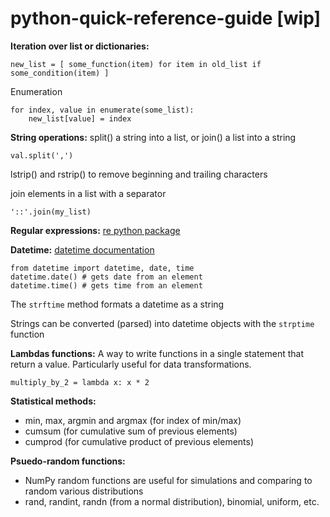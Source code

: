 # python-quick-reference-guide [wip]

**Iteration over list or dictionaries:**

    new_list = [ some_function(item) for item in old_list if some_condition(item) ]

Enumeration

    for index, value in enumerate(some_list):
    	new_list[value] = index

**String operations:**
split() a string into a list, or join() a list into a string

    val.split(',')

lstrip() and rstrip() to remove beginning and trailing characters

join elements in a list with a separator

    '::'.join(my_list)

**Regular expressions:**
[re python package](https://pypi.org/project/regex/)

**Datetime:**
[datetime documentation](https://docs.python.org/3/library/datetime.html)

    from datetime import datetime, date, time
    datetime.date() # gets date from an element
    datetime.time() # gets time from an element

The `strftime` method formats a datetime as a string

Strings can be converted (parsed) into datetime objects with the `strptime` function

**Lambdas functions:**
A way to write functions in a single statement that return a value. Particularly useful for data transformations.

    multiply_by_2 = lambda x: x * 2

**Statistical methods:**
- min, max, argmin and argmax (for index of min/max)
- cumsum (for cumulative sum of previous elements)
- cumprod (for cumulative product of previous elements)

**Psuedo-random functions:**
- NumPy random functions are useful for simulations and comparing to random various distributions 
- rand, randint, randn (from a normal distribution), binomial, uniform, etc.

<!--stackedit_data:
eyJoaXN0b3J5IjpbNTcwMjcwODAsLTE3MDYyNTUzNjFdfQ==
-->